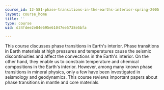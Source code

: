 ```yaml
---
course_id: 12-581-phase-transitions-in-the-earths-interior-spring-2005
layout: course_home
title: ''
type: course
uid: d34fdee2e84e695e61047ee5738e5bfa

---
```

This course discusses phase transitions in Earth's interior. Phase transitions in Earth materials at high pressures and temperatures cause the seismic discontinuities and affect the convections in the Earth's interior. On the other hand, they enable us to constrain temperature and chemical compositions in the Earth's interior. However, among many known phase transitions in mineral physics, only a few have been investigated in seismology and geodynamics. This course reviews important papers about phase transitions in mantle and core materials.
